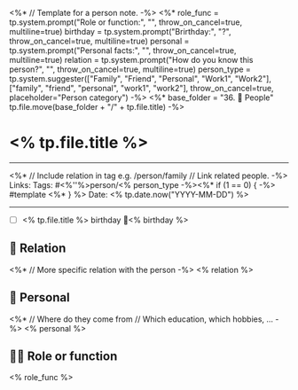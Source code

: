 <%* 
	// Template for a person note.
-%>
<%*
	role_func = tp.system.prompt("Role or function:", "", throw_on_cancel=true, multiline=true)
	birthday = tp.system.prompt("Brirthday:", "?", throw_on_cancel=true, multiline=true)
	personal = tp.system.prompt("Personal facts:", "", throw_on_cancel=true, multiline=true)
	relation = tp.system.prompt("How do you know this person?", "", throw_on_cancel=true, multiline=true)
	person_type = tp.system.suggester(["Family", "Friend", "Personal", "Work1", "Work2"], ["family", "friend", "personal", "work1", "work2"], throw_on_cancel=true, placeholder="Person category")
-%>
<%*
	base_folder = "36. 🕺 People"
	tp.file.move(base_folder + "/" + tp.file.title)
-%>
# <% tp.file.title %>

---

<%*
	// Include relation in tag e.g. /person/family
	// Link related people.
-%>
Links: 
Tags:  #<%''%>person/<% person_type -%><%* if (1 == 0) { -%> #template <%* } %>
Date: <% tp.date.now("YYYY-MM-DD") %>

---

- [ ] <% tp.file.title %> birthday 🎉<% birthday %>

## 🤝 Relation

<%* 
	// More specific relation with the person
-%>
<% relation %>

## 💁 Personal

<%* 
	// Where do they come from
	// Which education, which hobbies, ...
-%>
<% personal %>

## 🧑‍🔧 Role or function

<% role_func %>